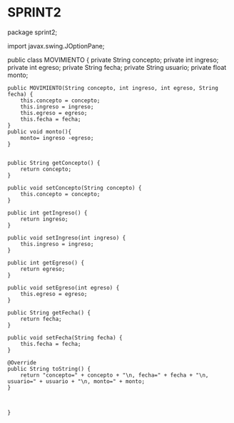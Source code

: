 # SPRINT2
package sprint2;

import javax.swing.JOptionPane;

public class MOVIMIENTO {
    private String concepto;
    private int ingreso;
    private int egreso;
    private String fecha;
    private String usuario; 
    private float monto;

    public MOVIMIENTO(String concepto, int ingreso, int egreso, String fecha) {
        this.concepto = concepto;
        this.ingreso = ingreso;
        this.egreso = egreso;
        this.fecha = fecha;
    }
    public void monto(){
        monto= ingreso -egreso;
    }
        
    
    public String getConcepto() {
        return concepto;
    }

    public void setConcepto(String concepto) {
        this.concepto = concepto;
    }

    public int getIngreso() {
        return ingreso;
    }

    public void setIngreso(int ingreso) {
        this.ingreso = ingreso;
    }

    public int getEgreso() {
        return egreso;
    }

    public void setEgreso(int egreso) {
        this.egreso = egreso;
    }

    public String getFecha() {
        return fecha; 
    }

    public void setFecha(String fecha) {
        this.fecha = fecha;
    }

    @Override
    public String toString() {
        return "concepto=" + concepto + "\n, fecha=" + fecha + "\n, usuario=" + usuario + "\n, monto=" + monto;
    }

    
   
    }
    
  

